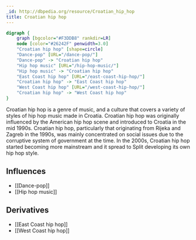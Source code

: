 ```yaml
---
_id: http://dbpedia.org/resource/Croatian_hip_hop
title: Croatian hip hop
---
```


```dot
digraph {
	graph [bgcolor="#F3DDB8" rankdir=LR]
	node [color="#26242F" penwidth=3.0]
	"Croatian hip hop" [shape=circle]
	"Dance-pop" [URL="/dance-pop/"]
	"Dance-pop" -> "Croatian hip hop"
	"Hip hop music" [URL="/hip-hop-music/"]
	"Hip hop music" -> "Croatian hip hop"
	"East Coast hip hop" [URL="/east-coast-hip-hop/"]
	"Croatian hip hop" -> "East Coast hip hop"
	"West Coast hip hop" [URL="/west-coast-hip-hop/"]
	"Croatian hip hop" -> "West Coast hip hop"
}
```

Croatian hip hop is a genre of music, and a culture that covers a variety of styles of hip hop music made in Croatia. Croatian hip hop was originally influenced by the American hip hop scene and introduced to Croatia in the mid 1990s. Croatian hip hop, particularly that originating from Rijeka and Zagreb in the 1990s, was mainly concentrated on social issues due to the corruptive system of government at the time. In the 2000s, Croatian hip hop started becoming more mainstream and it spread to Split developing its own hip hop style.

## Influences

- [[Dance-pop]]
- [[Hip hop music]]

## Derivatives

- [[East Coast hip hop]]
- [[West Coast hip hop]]
